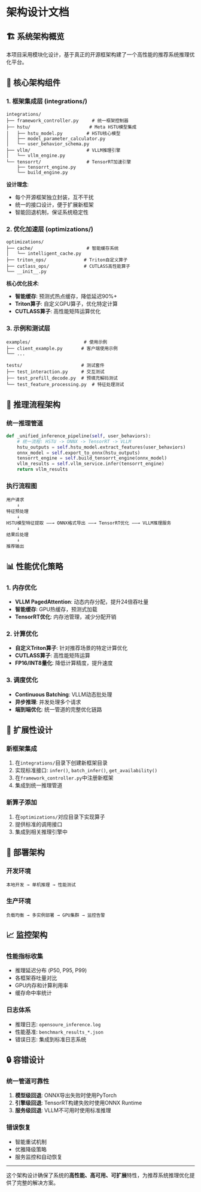# 架构设计文档

## 🏗️ 系统架构概览

本项目采用模块化设计，基于真正的开源框架构建了一个高性能的推荐系统推理优化平台。

## 🔌 核心架构组件

### 1. 框架集成层 (integrations/)
```
integrations/
├── framework_controller.py     # 统一框架控制器
├── hstu/                      # Meta HSTU模型集成
│   ├── hstu_model.py         # HSTU核心模型
│   ├── model_parameter_calculator.py
│   └── user_behavior_schema.py
├── vllm/                     # VLLM推理引擎
│   └── vllm_engine.py
└── tensorrt/                 # TensorRT加速引擎
    ├── tensorrt_engine.py
    └── build_engine.py
```

**设计理念**:
- 每个开源框架独立封装，互不干扰
- 统一的接口设计，便于扩展新框架
- 智能回退机制，保证系统稳定性

### 2. 优化加速层 (optimizations/)
```
optimizations/
├── cache/                    # 智能缓存系统
│   └── intelligent_cache.py
├── triton_ops/              # Triton自定义算子
├── cutlass_ops/             # CUTLASS高性能算子
└── __init__.py
```

**核心优化技术**:
- **智能缓存**: 预测式热点缓存，降低延迟90%+
- **Triton算子**: 自定义GPU算子，优化特定计算
- **CUTLASS算子**: 高性能矩阵运算优化

### 3. 示例和测试层
```
examples/                    # 使用示例
├── client_example.py       # 客户端使用示例
└── ...

tests/                      # 测试套件
├── test_interaction.py     # 交互测试
├── test_prefill_decode.py  # 预填充解码测试
└── test_feature_processing.py  # 特征处理测试
```

## 🔄 推理流程架构

### 统一推理管道
```python
def _unified_inference_pipeline(self, user_behaviors):
    # 统一流程: HSTU -> ONNX -> TensorRT -> VLLM
    hstu_outputs = self.hstu_model.extract_features(user_behaviors)
    onnx_model = self.export_to_onnx(hstu_outputs)
    tensorrt_engine = self.build_tensorrt_engine(onnx_model)
    vllm_results = self.vllm_service.infer(tensorrt_engine)
    return vllm_results
```

### 执行流程图
```
用户请求
    ↓
特征预处理
    ↓
HSTU模型特征提取 ——→ ONNX格式导出 ——→ TensorRT优化 ——→ VLLM推理服务
    ↓
结果后处理
    ↓  
推荐输出
```

## 📊 性能优化策略

### 1. 内存优化
- **VLLM PagedAttention**: 动态内存分配，提升24倍吞吐量
- **智能缓存**: GPU热缓存，预测式加载
- **TensorRT优化**: 内存池管理，减少分配开销

### 2. 计算优化
- **自定义Triton算子**: 针对推荐场景的特定计算优化
- **CUTLASS算子**: 高性能矩阵运算
- **FP16/INT8量化**: 降低计算精度，提升速度

### 3. 调度优化
- **Continuous Batching**: VLLM动态批处理
- **异步推理**: 并发处理多个请求
- **端到端优化**: 统一管道的完整优化链路

## 🔧 扩展性设计

### 新框架集成
1. 在`integrations/`目录下创建新框架目录
2. 实现标准接口: `infer()`, `batch_infer()`, `get_availability()`
3. 在`framework_controller.py`中注册新框架
4. 集成到统一推理管道

### 新算子添加
1. 在`optimizations/`对应目录下实现算子
2. 提供标准的调用接口
3. 集成到相关推理引擎中

## 🚀 部署架构

### 开发环境
```
本地开发 → 单机推理 → 性能测试
```

### 生产环境  
```
负载均衡 → 多实例部署 → GPU集群 → 监控告警
```

## 📈 监控架构

### 性能指标收集
- 推理延迟分布 (P50, P95, P99)
- 各框架吞吐量对比
- GPU内存和计算利用率
- 缓存命中率统计

### 日志体系
- 推理日志: `opensoure_inference.log`
- 性能基准: `benchmark_results_*.json`
- 错误日志: 集成到标准日志系统

## 🔒 容错设计

### 统一管道可靠性
1. **模型级回退**: ONNX导出失败时使用PyTorch
2. **引擎级回退**: TensorRT构建失败时使用ONNX Runtime
3. **服务级回退**: VLLM不可用时使用标准推理

### 错误恢复
- 智能重试机制
- 优雅降级策略  
- 服务监控和自动恢复

---

这个架构设计确保了系统的**高性能、高可用、可扩展**特性，为推荐系统推理优化提供了完整的解决方案。